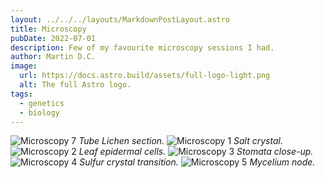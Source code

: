 ```yaml
---
layout: ../../../layouts/MarkdownPostLayout.astro
title: Microscopy
pubDate: 2022-07-01
description: Few of my favourite microscopy sessions I had.
author: Martin D.C.
image:
  url: https://docs.astro.build/assets/full-logo-light.png
  alt: The full Astro logo.
tags:
  - genetics
  - biology
---
```

![Microscopy 7](micro07.jpg)
<em>Tube Lichen section.</em>
![Microscopy 1](micro01.jpg)
<em>Salt crystal.</em>
![Microscopy 2](micro02.jpg)
<em>Leaf epidermal cells.</em>
![Microscopy 3](micro03.jpg)
<em>Stomata close-up.</em>
![Microscopy 4](micro04.jpg)
<em>Sulfur crystal transition.</em>
![Microscopy 5](micro05.jpg)
<em>Mycelium node.</em>
